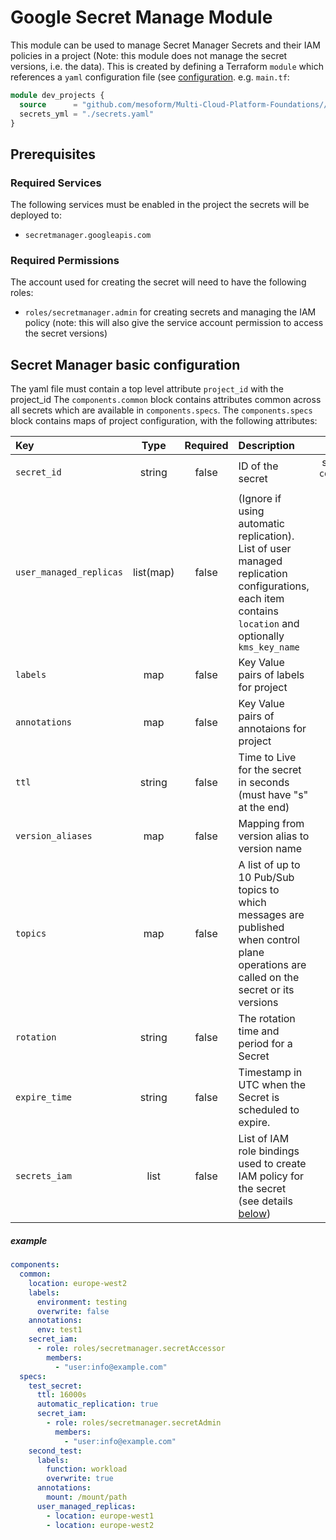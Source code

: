 # Google Secret Manage Module  
This module can be used to manage Secret Manager Secrets and their IAM policies in a project (Note: this module does not manage the secret versions, i.e. the data).
This is created by defining a Terraform `module` which references a `yaml` configuration file (see [configuration](#google-project-basic-configuration).
e.g. `main.tf`:
```terraform
module dev_projects {
  source      = "github.com/mesoform/Multi-Cloud-Platform-Foundations//Google/secret-manager"
  secrets_yml = "./secrets.yaml"
}
```
## Prerequisites
### Required Services
The following services must be enabled in the project the secrets will be deployed to:
* `secretmanager.googleapis.com`
### Required Permissions
The account used for creating the secret will need to have the following roles:
 * `roles/secretmanager.admin` for creating secrets and managing the IAM policy (note: this will also give the service 
account permission to access the secret versions)

## Secret Manager basic configuration  
The yaml file must contain a top level attribute `project_id` with the project_id
The `components.common` block contains attributes common across all secrets which are available in `components.specs`.
The `components.specs` block contains maps of project configuration, with the following attributes:

| Key                     |   Type    | Required | Description                                                                                                                                           |                 Default                  |
|:------------------------|:---------:|:--------:|:------------------------------------------------------------------------------------------------------------------------------------------------------|:----------------------------------------:|
| `secret_id`             |  string   |  false   | ID of the secret                                                                                                                                      | secret key, from `component.specs.<key>` |
| `user_managed_replicas` | list(map) |  false   | (Ignore if using automatic replication). List of user managed replication configurations, each item contains `location` and optionally `kms_key_name` |                   none                   |
| `labels`                |    map    |  false   | Key Value pairs of labels for project                                                                                                                 |                   none                   |
| `annotations`           |    map    |  false   | Key Value pairs of annotaions for project                                                                                                             |                   none                   |
| `ttl`                   |  string   |  false   | Time to Live for the secret in seconds (must have "s" at the end)                                                                                     |                   none                   |
| `version_aliases`       |    map    |  false   | Mapping from version alias to version name                                                                                                            |                   none                   |
| `topics`                |    map    |  false   | A list of up to 10 Pub/Sub topics to which messages are published when control plane operations are called on the secret or its versions              |                   none                   |
| `rotation`              |  string   |  false   | The rotation time and period for a Secret                                                                                                             |                   none                   |
| `expire_time`           |  string   |  false   | Timestamp in UTC when the Secret is scheduled to expire.                                                                                              |                   none                   |
| `secrets_iam`           |   list    |  false   | List of IAM role bindings used to create IAM policy for the secret (see details [below](#project-iam))                                                |                   none                   |


##### example  
```yaml
components:
  common:
    location: europe-west2
    labels:
      environment: testing
      overwrite: false
    annotations:
      env: test1
    secret_iam:
      - role: roles/secretmanager.secretAccessor
        members:
          - "user:info@example.com"
  specs:
    test_secret:
      ttl: 16000s
      automatic_replication: true
      secret_iam:
        - role: roles/secretmanager.secretAdmin
          members:
            - "user:info@example.com"
    second_test:
      labels:
        function: workload
        overwrite: true
      annotations:
        mount: /mount/path
      user_managed_replicas:
        - location: europe-west1
        - location: europe-west2
```